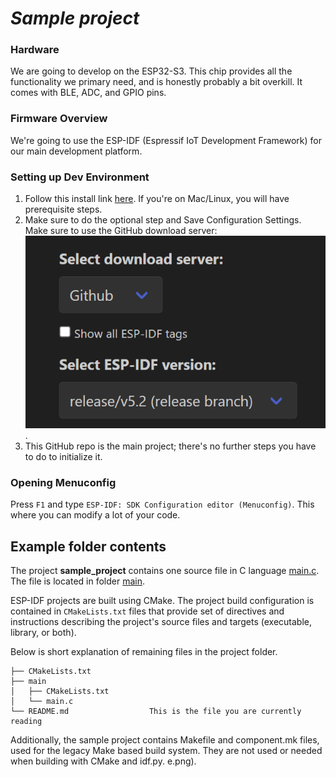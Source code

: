 # _Sample project_
### Hardware 
We are going to develop on the ESP32-S3. This chip provides all the functionality we primary need, and is honestly
probably a bit overkill. It comes with BLE, ADC, and GPIO pins.

### Firmware Overview
We're going to use the ESP-IDF (Espressif IoT Development Framework) for our main development platform.

### Setting up Dev Environment

1. Follow this install link [here](https://github.com/espressif/vscode-esp-idf-extension/blob/master/docs/tutorial/install.md). If you're on Mac/Linux, you will have prerequisite steps.
2. Make sure to do the optional step and Save Configuration Settings. Make sure to use the GitHub download server: ![Alt text](image.png).
3. This GitHub repo is the main project; there's no further steps you have to do to initialize it.
   

### Opening Menuconfig
Press `F1` and type `ESP-IDF: SDK Configuration editor (Menuconfig)`. This where you can modify a lot of your code.

## Example folder contents

The project **sample_project** contains one source file in C language [main.c](main/main.c). The file is located in folder [main](main).

ESP-IDF projects are built using CMake. The project build configuration is contained in `CMakeLists.txt`
files that provide set of directives and instructions describing the project's source files and targets
(executable, library, or both). 

Below is short explanation of remaining files in the project folder.

```
├── CMakeLists.txt
├── main
│   ├── CMakeLists.txt
│   └── main.c
└── README.md                  This is the file you are currently reading
```
Additionally, the sample project contains Makefile and component.mk files, used for the legacy Make based build system. 
They are not used or needed when building with CMake and idf.py.
e.png).
   